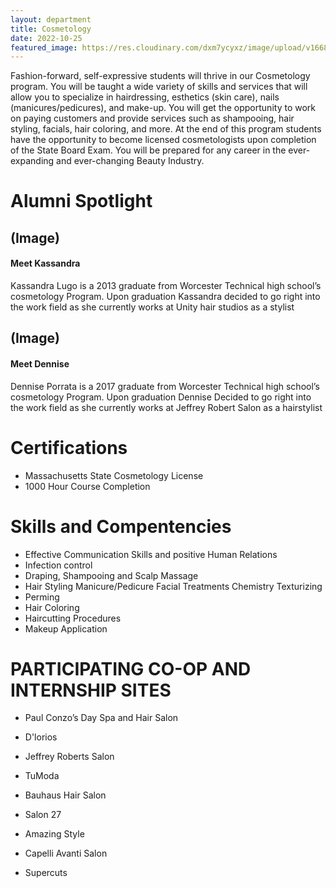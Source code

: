 ```yaml
---
layout: department
title: Cosmetology
date: 2022-10-25
featured_image: https://res.cloudinary.com/dxm7ycyxz/image/upload/v1668016912/2022/04/maria-lupan-f6qXaAk4rOk-unsplash-1-768x512_l7w1tw.jpg
---
```


Fashion-forward, self-expressive students will thrive in our Cosmetology program. You will be taught a wide variety of skills and services that will allow you to specialize in hairdressing, esthetics (skin care), nails (manicures/pedicures), and make-up. You will get the opportunity to work on paying customers and provide services such as shampooing, hair styling, facials, hair coloring, and more. At the end of this program students have the opportunity to become licensed cosmetologists upon completion of the State Board Exam. You will be prepared for any career in the ever-expanding and ever-changing Beauty Industry.


# Alumni Spotlight

## (Image)
#### Meet Kassandra
Kassandra Lugo is a 2013 graduate from Worcester Technical high school’s cosmetology Program. Upon graduation Kassandra decided to go right into the work field as she currently works at Unity hair studios as a stylist


## (Image)
#### Meet Dennise
Dennise Porrata is a 2017 graduate from Worcester Technical high school’s cosmetology Program. Upon graduation Dennise Decided to go right into the work field as she currently works at Jeffrey Robert Salon as a hairstylist


# Certifications
- Massachusetts State Cosmetology License
- 1000 Hour Course Completion


# Skills and Compentencies
- Effective Communication Skills and positive Human Relations
- Infection control
- Draping, Shampooing and Scalp Massage
- Hair Styling Manicure/Pedicure Facial Treatments Chemistry Texturizing
- Perming
- Hair Coloring
- Haircutting Procedures
- Makeup Application


# PARTICIPATING CO-OP AND INTERNSHIP SITES
- Paul Conzo’s Day Spa and Hair Salon

- D'lorios

- Jeffrey Roberts Salon

- TuModa

- Bauhaus Hair Salon

- Salon 27

- Amazing Style

- Capelli Avanti Salon

- Supercuts


